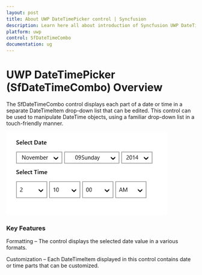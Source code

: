 ```yaml
---
layout: post
title: About UWP DateTimePicker control | Syncfusion
description: Learn here all about introduction of Syncfusion UWP DateTimePicker (SfDateTimeCombo) control, its elements and more.
platform: uwp
control: SfDateTimeCombo
documentation: ug
---
```


# UWP DateTimePicker (SfDateTimeCombo) Overview

The SfDateTimeCombo control displays each part of a date or time in a separate DateTimeItem drop-down list that can be edited. This control can be used to manipulate DateTime objects, using a familiar drop-down list in a touch-friendly manner.

![DateTimeCombo displayed date and time with dropdown option to select date and time](overview_images/overview_img1.png)

### Key Features

Formatting – The control displays the selected date value in a various formats.

Customization – Each DateTimeItem displayed in this control contains date or time parts that can be customized.

